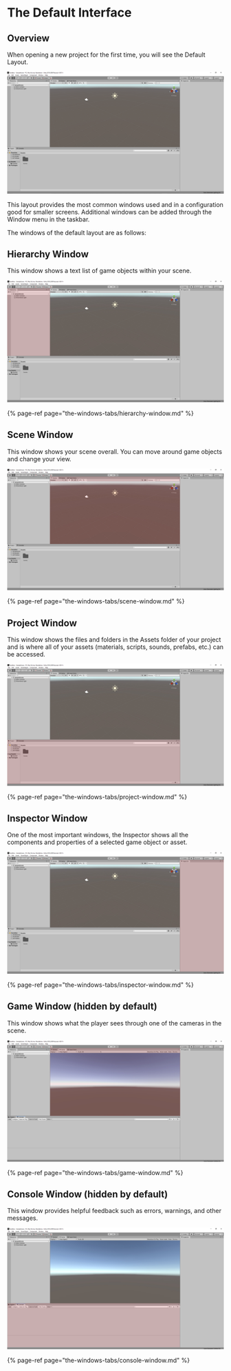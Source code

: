 # The Default Interface

## Overview

When opening a new project for the first time, you will see the Default Layout.

![](../.gitbook/assets/image%20%2851%29.png)

This layout provides the most common windows used and in a configuration good for smaller screens. Additional windows can be added through the Window menu in the taskbar.

The windows of the default layout are as follows:

## **Hierarchy Window**

This window shows a text list of game objects within your scene.

![](../.gitbook/assets/image%20%2825%29.png)

{% page-ref page="the-windows-tabs/hierarchy-window.md" %}

## **Scene Window**

This window shows your scene overall. You can move around game objects and change your view.

![](../.gitbook/assets/image%20%2871%29.png)

{% page-ref page="the-windows-tabs/scene-window.md" %}

## **Project Window**

This window shows the files and folders in the Assets folder of your project and is where all of your assets \(materials, scripts, sounds, prefabs, etc.\) can be accessed.

![](../.gitbook/assets/image%20%2815%29.png)

{% page-ref page="the-windows-tabs/project-window.md" %}

## **Inspector Window**

One of the most important windows, the Inspector shows all the components and properties of a selected game object or asset.

![](../.gitbook/assets/image%20%289%29.png)

{% page-ref page="the-windows-tabs/inspector-window.md" %}

## **Game Window \(hidden by default\)**

This window shows what the player sees through one of the cameras in the scene.

![](../.gitbook/assets/image%20%2840%29.png)

{% page-ref page="the-windows-tabs/game-window.md" %}

## **Console Window \(hidden by default\)**

This window provides helpful feedback such as errors, warnings, and other messages.

![](../.gitbook/assets/image%20%2855%29.png)

{% page-ref page="the-windows-tabs/console-window.md" %}

